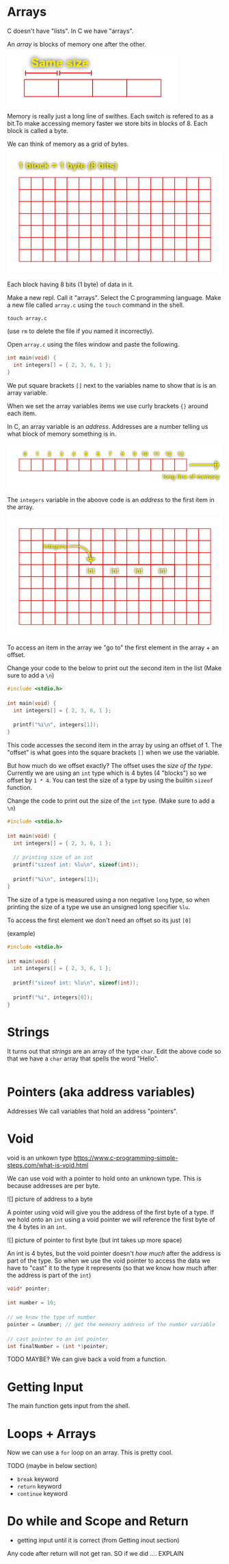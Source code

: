 # Arrays
C doesn't have "lists". In C we have "arrays". 

An *array* is blocks of memory one after the other. 

![memory array](/Assets/memory_array.png)

Memory is really just a long line of swithes. Each switch is refered to as a bit.To make accessing memory faster we store bits in blocks of 8. Each block is called a byte. 

We can think of memory as a grid of bytes.

![memory grid](/Assets/memory_grid.png)

Each block having 8 bits (1 byte) of data in it.

Make a new repl. Call it "arrays". Select the C programming language. Make a new file called `array.c` using the `touch` command in the shell.

```
touch array.c
```

(use `rm` to delete the file if you named it incorrectly).

Open `array.c` using the files window and paste the following.

```c
int main(void) {
  int integers[] = { 2, 3, 6, 1 };
}
```

We put square brackets `[]` next to the variables name to show that is is an array variable.

When we set the array variables items we use curly brackets `{}` around each item.

In C, an array variable is an *address*. Addresses are a number telling us what block of memory something is in. 

![memory continous linear](/Assets/memory_continuous_linear.png)

The `integers` variable in the aboove code is an *address* to the first item in the array.

![memory array address](/Assets/memory_array_address.png)

To access an item in the array we "go to" the first element in the array + an offset.

Change your code to the below to print out the second item in the list (Make sure to add a `\n`)

```c
#include <stdio.h>

int main(void) {
  int integers[] = { 2, 3, 6, 1 };

  printf("%i\n", integers[1]);
}
```

This code accesses the second item in the array by using an offset of 1. The "offset" is what goes into the square brackets `[]` when we use the variable.

But how much do we offset exactly? The offset uses the *size of the type*. Currently we are using an `int` type which is 4 bytes (4 "blocks") so we offset by `1 * 4`. You can test the size of a type by using the builtin `sizeof` function.

Change the code to print out the size of the `int` type. (Make sure to add a `\n`)

```c
#include <stdio.h>

int main(void) {
  int integers[] = { 2, 3, 6, 1 };

  // printing size of an int
  printf("sizeof int: %lu\n", sizeof(int));

  printf("%i\n", integers[1]);
}
```

The size of a type is measured using a non negative `long` type, so when printing the size of a type we use an unsigned long specifier `%lu`. 

To access the first element we don't need an offset so its just `[0]`

(example)
```c
#include <stdio.h>

int main(void) {
  int integers[] = { 2, 3, 6, 1 };

  printf("sizeof int: %lu\n", sizeof(int));

  printf("%i", integers[0]);
}
```

# Strings
It turns out that *strings* are an array of the type `char`. Edit the above code so that we have a `char` array that spells the word "Hello".

```c

```

# Pointers (aka address variables)
Addresses 
We call variables that hold an address "pointers".

# Void
void is an unkown type https://www.c-programming-simple-steps.com/what-is-void.html

We can use void with a pointer to hold onto an unknown type. This is because addresses are per byte.

![] picture of address to a byte

A pointer using void will give you the address of the first byte of a type. If we hold onto an `int` using a void pointer we will reference the first byte of the 4 bytes in an `int`.

![] picture of pointer to first byte (but int takes up more space)

An int is 4 bytes, but the void pointer doesn't *how much* after the address is part of the type. So when we use the void pointer to access the data we have to "cast" it to the type it represents (so that we know how much after the address is part of the `int`)

```c
void* pointer;

int number = 10;

// we know the type of number
pointer = &number; // get the memeory address of the number variable

// cast pointer to an int pointer
int finalNumber = (int *)pointer;
```

TODO MAYBE? We can give back a void from a function.

# Getting Input 
The main function gets input from the shell.


# Loops + Arrays
Now we can use a `for` loop on an array. This is pretty cool.

TODO (maybe in below section)
- `break` keyword
- `return` keyword
- `continue` keyword

# Do while and Scope and Return
- getting input until it is correct (from Getting inout section)

Any code after return will not get ran. SO if we did .... EXPLAIN